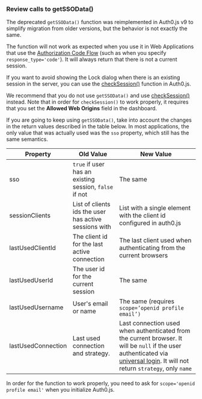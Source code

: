 ### Review calls to getSSOData()

The deprecated `getSSOData()` function was reimplemented in Auth0.js v9 to simplify migration from older versions, but the behavior is not exactly the same. 

The function will not work as expected when you use it in Web Applications that use the [Authorization Code Flow](/api-auth/grant/authorization-code) (such as when you specify `response_type='code'`). It will always return that there is not a current session.

If you want to avoid showing the Lock dialog when there is an existing session in the server, you can use the [checkSession()](/libraries/auth0js#using-checksession-to-acquire-new-tokens) function in Auth0.js.

We recommend that you do not use `getSSOData()` and use [checkSession()](/libraries/auth0js#using-checksession-to-acquire-new-tokens) instead. Note that in order for `checkSession()` to work properly, it  requires that you set the **Allowed Web Origins** field in the dashboard.

If you are going to keep using `getSSOData()`, take into account the changes in the return values described in the table below. In most applications, the only value that was actually used was the `sso` property, which still has the same semantics. 

| **Property** | **Old Value** | **New Value** |
| --- | --- | --- |
| sso | `true` if user has an existing session, `false` if not | The same |
| sessionClients | List of clients ids the user has active sessions with | List with a single element with the client id configured in auth0.js |
| lastUsedClientId | The client id for the last active connection | The last client used when authenticating from the current browsers |
| lastUsedUserId | The user id for the current session | The same  |
| lastUsedUsername | User's email or name | The same (requires `scope=’openid profile email’)` |
| lastUsedConnection | Last used connection and strategy. | Last connection used when authenticated from the current browser. It will be `null` if the user authenticated via [universal login](/hosted-pages/login). It will not return `strategy`, only `name` |

In order for the function to work properly, you need to ask for `scope='openid profile email'` when you initialize Auth0.js.
